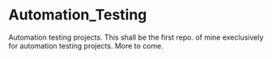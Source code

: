 # Automation_Testing
Automation testing projects.
This shall be the first repo. of mine execlusively for automation testing projects.
More to come.
